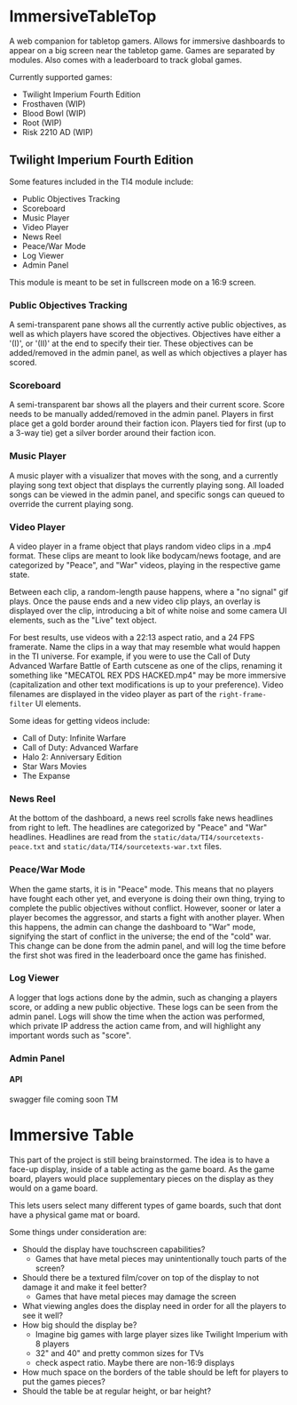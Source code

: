 # ImmersiveTableTop

A web companion for tabletop gamers. Allows for immersive dashboards to appear on a big screen near the tabletop game. Games are separated by modules. Also comes with a leaderboard to track global games.

Currently supported games:

- Twilight Imperium Fourth Edition
- Frosthaven (WIP)
- Blood Bowl (WIP)
- Root (WIP)
- Risk 2210 AD (WIP)

## Twilight Imperium Fourth Edition

Some features included in the TI4 module include:

- Public Objectives Tracking
- Scoreboard
- Music Player
- Video Player
- News Reel
- Peace/War Mode
- Log Viewer
- Admin Panel

This module is meant to be set in fullscreen mode on a 16:9 screen.

### Public Objectives Tracking

A semi-transparent pane shows all the currently active public objectives, as well as which players have scored the objectives. Objectives have either a '(I)', or '(II)' at the end to specify their tier. These objectives can be added/removed in the admin panel, as well as which objectives a player has scored.

### Scoreboard

A semi-transparent bar shows all the players and their current score. Score needs to be manually added/removed in the admin panel. Players in first place get a gold border around their faction icon. Players tied for first (up to a 3-way tie) get a silver border around their faction icon.

### Music Player

A music player with a visualizer that moves with the song, and a currently playing song text object that displays the currently playing song. All loaded songs can be viewed in the admin panel, and specific songs can queued to override the current playing song.

### Video Player

A video player in a frame object that plays random video clips in a .mp4 format. These clips are meant to look like bodycam/news footage, and are categorized by "Peace", and "War" videos, playing in the respective game state.

Between each clip, a random-length pause happens, where a "no signal" gif plays. Once the pause ends and a new video clip plays, an overlay is displayed over the clip, introducing a bit of white noise and some camera UI elements, such as the "Live" text object.

For best results, use videos with a 22:13 aspect ratio, and a 24 FPS framerate. Name the clips in a way that may resemble what would happen in the TI universe. For example, if you were to use the Call of Duty Advanced Warfare Battle of Earth cutscene as one of the clips, renaming it something like "MECATOL REX PDS HACKED.mp4" may be more immersive (capitalization and other text modifications is up to your preference). Video filenames are displayed in the video player as part of the `right-frame-filter` UI elements.

Some ideas for getting videos include:

- Call of Duty: Infinite Warfare
- Call of Duty: Advanced Warfare
- Halo 2: Anniversary Edition
- Star Wars Movies
- The Expanse

### News Reel

At the bottom of the dashboard, a news reel scrolls fake news headlines from right to left. The headlines are categorized by "Peace" and "War" headlines. Headlines are read from the `static/data/TI4/sourcetexts-peace.txt` and `static/data/TI4/sourcetexts-war.txt` files.

### Peace/War Mode

When the game starts, it is in "Peace" mode. This means that no players have fought each other yet, and everyone is doing their own thing, trying to complete the public objectives without conflict. However, sooner or later a player becomes the aggressor, and starts a fight with another player. When this happens, the admin can change the dashboard to "War" mode, signifying the start of conflict in the universe; the end of the "cold" war. This change can be done from the admin panel, and will log the time before the first shot was fired in the leaderboard once the game has finished.

### Log Viewer

A logger that logs actions done by the admin, such as changing a players score, or adding a new public objective. These logs can be seen from the admin panel. Logs will show the time when the action was performed, which private IP address the action came from, and will highlight any important words such as "score".

### Admin Panel

#### API

swagger file coming soon TM

# Immersive Table

This part of the project is still being brainstormed. The idea is to have a face-up display, inside of a table acting as the game board. As the game board, players would place supplementary pieces on the display as they would on a game board.

This lets users select many different types of game boards, such that dont have a physical game mat or board.

Some things under consideration are:

- Should the display have touchscreen capabilities?
  - Games that have metal pieces may unintentionally touch parts of the screen?
- Should there be a textured film/cover on top of the display to not damage it and make it feel better?
  - Games that have metal pieces may damage the screen
- What viewing angles does the display need in order for all the players to see it well?
- How big should the display be?
  - Imagine big games with large player sizes like Twilight Imperium with 8 players
  - 32" and 40" and pretty common sizes for TVs
  - check aspect ratio. Maybe there are non-16:9 displays
- How much space on the borders of the table should be left for players to put the games pieces?
- Should the table be at regular height, or bar height?
